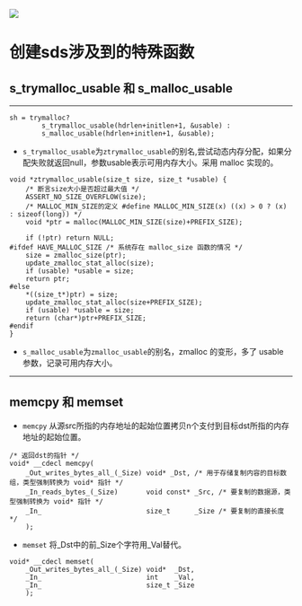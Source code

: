![](https://img.shields.io/badge/-ceph-green)
# 创建sds涉及到的特殊函数
## s_trymalloc_usable 和 s_malloc_usable
***
```
sh = trymalloc?
        s_trymalloc_usable(hdrlen+initlen+1, &usable) :
        s_malloc_usable(hdrlen+initlen+1, &usable);
```
* `s_trymalloc_usable`为`ztrymalloc_usable`的别名,尝试动态内存分配，如果分配失败就返回null，参数usable表示可用内存大小。采用 malloc 实现的。
```
void *ztrymalloc_usable(size_t size, size_t *usable) {
    /* 断言size大小是否超过最大值 */
    ASSERT_NO_SIZE_OVERFLOW(size);
    /* MALLOC_MIN_SIZE的定义 #define MALLOC_MIN_SIZE(x) ((x) > 0 ? (x) : sizeof(long)) */
    void *ptr = malloc(MALLOC_MIN_SIZE(size)+PREFIX_SIZE);

    if (!ptr) return NULL;
#ifdef HAVE_MALLOC_SIZE /* 系统存在 malloc_size 函数的情况 */
    size = zmalloc_size(ptr);
    update_zmalloc_stat_alloc(size);
    if (usable) *usable = size;
    return ptr;
#else
    *((size_t*)ptr) = size;
    update_zmalloc_stat_alloc(size+PREFIX_SIZE);
    if (usable) *usable = size;
    return (char*)ptr+PREFIX_SIZE;
#endif
}
```
* `s_malloc_usable`为`zmalloc_usable`的别名，zmalloc 的变形，多了 usable 参数，记录可用内存大小。
***
## memcpy 和 memset
* `memcpy` 从源src所指的内存地址的起始位置拷贝n个支付到目标dst所指的内存地址的起始位置。
```
/* 返回dst的指针 */
void* __cdecl memcpy(
    _Out_writes_bytes_all_(_Size) void* _Dst, /* 用于存储复制内容的目标数组，类型强制转换为 void* 指针 */
    _In_reads_bytes_(_Size)       void const* _Src, /* 要复制的数据源，类型强制转换为 void* 指针 */
    _In_                          size_t      _Size /* 要复制的直接长度 */
    );
```
* `memset` 将_Dst中的前_Size个字符用_Val替代。
```
void* __cdecl memset(
    _Out_writes_bytes_all_(_Size) void*  _Dst,
    _In_                          int    _Val,
    _In_                          size_t _Size
    );
```


